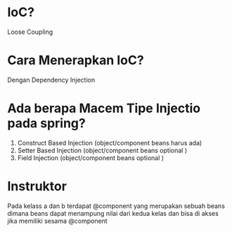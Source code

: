 # IoC?
Loose Coupling

# Cara Menerapkan IoC?
Dengan Dependency Injection

# Ada berapa Macem Tipe Injectio pada spring?
1. Construct Based Injection (object/component beans harus ada)
2. Setter Based Injection (object/component beans optional ) 
3. Field Injection (object/component beans optional ) 

# Instruktor
Pada kelass a dan b terdapat @component yang merupakan sebuah beans dimana beans dapat menampung nilai dari kedua kelas dan bisa di akses jika memiliki sesama @component